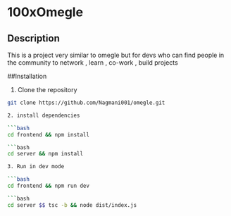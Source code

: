 # 100xOmegle

## Description
This is a project very similar to omegle but for devs who can find people in the community to network , learn , co-work , build projects 

##Installation

1. Clone the repository

```bash
git clone https://github.com/Nagmani001/omegle.git

2. install dependencies 

```bash
cd frontend && npm install

```bash
cd server && npm install

3. Run in dev mode

```bash
cd frontend && npm run dev

```bash
cd server $$ tsc -b && node dist/index.js
